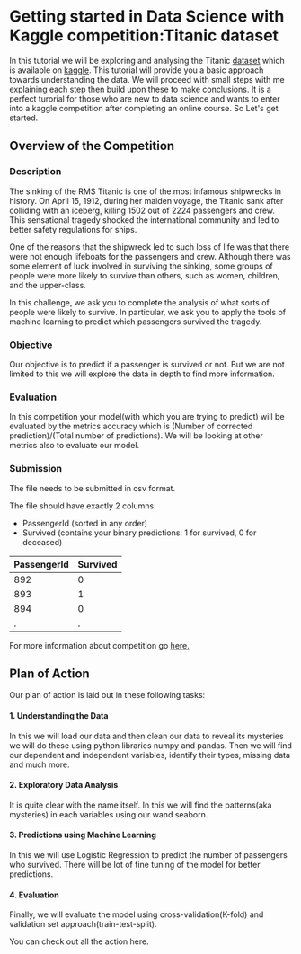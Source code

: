 # Getting started in Data Science with Kaggle competition:Titanic dataset

In this tutorial we will be exploring and analysing the Titanic [dataset](https://www.kaggle.com/c/titanic/data) which is available on [kaggle](https://www.kaggle.com). This tutorial will provide you a basic approach towards understanding the data. We will proceed with small steps with me explaining each step then build upon these to make conclusions. It is a perfect turorial for those who are new to data science and wants to enter into a kaggle competition after completing an online course. So Let's get started.

## Overview of the Competition

### Description

The sinking of the RMS Titanic is one of the most infamous shipwrecks in history.  On April 15, 1912, during her maiden voyage, the Titanic sank after colliding with an iceberg, killing 1502 out of 2224 passengers and crew. This sensational tragedy shocked the international community and led to better safety regulations for ships.

One of the reasons that the shipwreck led to such loss of life was that there were not enough lifeboats for the passengers and crew. Although there was some element of luck involved in surviving the sinking, some groups of people were more likely to survive than others, such as women, children, and the upper-class.

In this challenge, we ask you to complete the analysis of what sorts of people were likely to survive. In particular, we ask you to apply the tools of machine learning to predict which passengers survived the tragedy.

### Objective

Our objective is to predict if a passenger is survived or not. But we are not limited to this we will explore the data in depth to find more information.

### Evaluation

In this competition your model(with which you are trying to predict) will be evaluated by the metrics accuracy which is (Number of corrected prediction)/(Total number of predictions). We will be looking at other metrics also to evaluate our model.

### Submission

The file needs to be submitted in csv format.

The file should have exactly 2 columns:

* PassengerId (sorted in any order)
* Survived (contains your binary predictions: 1 for survived, 0 for deceased)

| PassengerId | Survived |
| ---------- | --------- |
| 892 | 0 |
| 893 | 1 |
| 894 | 0 |
| . | . |

For more information about competition go [here.](https://www.kaggle.com/c/titanic#description)

## Plan of Action

Our plan of action is laid out in these following tasks:

#### 1. Understanding the Data

In this we will load our data and then clean our data to reveal its mysteries we will do these using python libraries numpy and pandas. Then we will find our dependent and independent variables, identify their types, missing data and much more.

#### 2. Exploratory Data Analysis

It is quite clear with the name itself. In this we will find the patterns(aka mysteries) in each variables using our wand seaborn.

#### 3. Predictions using Machine Learning

In this we will use Logistic Regression to predict the number of passengers who survived. There will be lot of fine tuning of the   model for better predictions. 

#### 4. Evaluation

Finally, we will evaluate the model using cross-validation(K-fold) and validation set approach(train-test-split).

You can check out all the action here.



